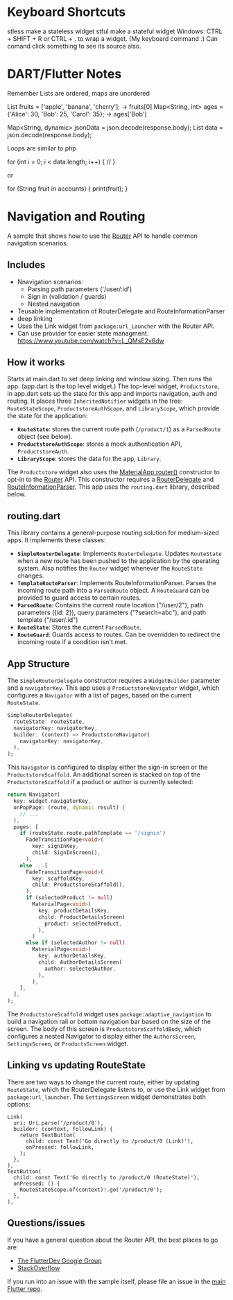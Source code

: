 # Keyboard Shortcuts
stless make a stateless widget
stful make a stateful widget
Windows: CTRL + SHIFT + R or CTRL + . to wrap a widget. (My keyboard command .)
Can comand click something to see its source also.

# DART/Flutter Notes
Remember Lists are ordered, maps are unordered

List<String> fruits = ['apple', 'banana', 'cherry']; -> fruits[0]
Map<String, int> ages = {'Alice': 30, 'Bob': 25, 'Carol': 35}; -> ages['Bob']

Map<String, dynamic> jsonData = json.decode(response.body);
List<dynamic> data = json.decode(response.body);

Loops are similar to php

for (int i = 0; i < data.length; i++) {
  //
}

or

for (String fruit in accounts) {
  print(fruit);
}

# Navigation and Routing
A sample that shows how to use the [Router][] API to handle common navigation
scenarios.

## Includes
- Nnavigation scenarios:
  - Parsing path parameters ('/user/:id')
  - Sign in (validation / guards)
  - Nested navigation
- Teusable implementation of RouterDelegate and RouteInformationParser
- deep linking
- Uses the Link widget from `package:url_Launcher` with the Router API.
- Can use provider for easier state managment. https://www.youtube.com/watch?v=L_QMsE2v6dw 

## How it works
Starts at main.dart to set deep linking and window sizing. Then runs the app. (app.dart is the top level widget.)
The top-level widget, `Productstore`, in app.dart sets up the state for this app and imports navigation, auth and routing. 
It places three `InheritedNotifier` widgets in the tree: `RouteStateScope`,
`ProductstoreAuthScope`, and `LibraryScope`, which provide the state for the
application:

  - **`RouteState`**: stores the current route path (`/product/1`) as a `ParsedRoute`
    object (see below).
  - **`ProductstoreAuthScope`**: stores a mock authentication API, `ProductstoreAuth`.
  - **`LibraryScope`**: stores the data for the app, `Library`.

The `Productstore` widget also uses the [MaterialApp.router()][router-ctor]
constructor to opt-in to the [Router][] API. This constructor requires a
[RouterDelegate][] and [RouteInformationParser][]. This app uses the
`routing.dart` library, described below.

## routing.dart
This library contains a general-purpose routing solution for medium-sized apps.
It implements these classes:

- **`SimpleRouterDelegate`**: Implements `RouterDelegate`. Updates `RouteState` when
  a new route has been pushed to the application by the operating system. Also
  notifies the `Router` widget whenever the `RouteState` changes.
- **`TemplateRouteParser`**: Implements RouteInformationParser. Parses the
  incoming route path into a `ParsedRoute` object. A `RouteGuard` can be
  provided to guard access to certain routes.
- **`ParsedRoute`**: Contains the current route location ("/user/2"), path
  parameters ({id: 2}), query parameters ("?search=abc"), and path template
  ("/user/:id")
- **`RouteState`**: Stores the current `ParsedRoute`.
- **`RouteGuard`**: Guards access to routes. Can be overridden to redirect the
  incoming route if a condition isn't met.

## App Structure

The `SimpleRouterDelegate` constructor requires a `WidgetBuilder` parameter and
a `navigatorKey`. This app uses a `ProductstoreNavigator` widget, which configures
a `Navigator` with a list of pages, based on the current `RouteState`.

```dart
SimpleRouterDelegate(
  routeState: routeState,
  navigatorKey: navigatorKey,
  builder: (context) => ProductstoreNavigator(
    navigatorKey: navigatorKey,
  ),
);
```

This `Navigator` is configured to display either the sign-in screen or the
`ProductstoreScaffold`. An additional screen is stacked on top of the
`ProductstoreScaffold` if a product or author is currently selected:

```dart
return Navigator(
  key: widget.navigatorKey,
  onPopPage: (route, dynamic result) {
    // ...
  },
  pages: [
    if (routeState.route.pathTemplate == '/signin')
      FadeTransitionPage<void>(
        key: signInKey,
        child: SignInScreen(),
      ),
    else ...[
      FadeTransitionPage<void>(
        key: scaffoldKey,
        child: ProductstoreScaffold(),
      ),
      if (selectedProduct != null)
        MaterialPage<void>(
          key: productDetailsKey,
          child: ProductDetailsScreen(
            product: selectedProduct,
          ),
        )
      else if (selectedAuthor != null)
        MaterialPage<void>(
          key: authorDetailsKey,
          child: AuthorDetailsScreen(
            author: selectedAuthor,
          ),
        ),
    ],
  ],
);
```

The `ProductstoreScaffold` widget uses `package:adaptive_navigation` to build a
navigation rail or bottom navigation bar based on the size of the screen. The
body of this screen is `ProductstoreScaffoldBody`, which configures a nested
Navigator to display either the `AuthorsScreen`, `SettingsScreen`, or
`ProductsScreen` widget.

## Linking vs updating RouteState

There are two ways to change the current route, either by updating `RouteState`,
which the RouterDelegate listens to, or use the Link widget from
`package:url_launcher`. The `SettingsScreen` widget demonstrates both options:

```
Link(
  uri: Uri.parse('/product/0'),
  builder: (context, followLink) {
    return TextButton(
      child: const Text('Go directly to /product/0 (Link)'),
      onPressed: followLink,
    );
  },
),
TextButton(
  child: const Text('Go directly to /product/0 (RouteState)'),
  onPressed: () {
    RouteStateScope.of(context)!.go('/product/0');
  },
),
```

## Questions/issues

If you have a general question about the Router API, the best places to go are:

- [The FlutterDev Google Group](https://groups.google.com/forum/#!forum/flutter-dev)
- [StackOverflow](https://stackoverflow.com/questions/tagged/flutter)

If you run into an issue with the sample itself, please file an issue
in the [main Flutter repo](https://github.com/flutter/flutter/issues).

[Router]: https://api.flutter.dev/flutter/widgets/Router-class.html
[RouterDelegate]: https://api.flutter.dev/flutter/widgets/RouterDelegate-class.html
[RouteInformationParser]: https://api.flutter.dev/flutter/widgets/RouteInformationParser-class.html
[router-ctor]: https://api.flutter.dev/flutter/material/MaterialApp/MaterialApp.router.html
[deep linking]: https://flutter.dev/docs/development/ui/navigation/deep-linking

